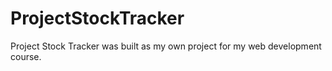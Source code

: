 # ProjectStockTracker
Project Stock Tracker was built as my own project for my web development course.
